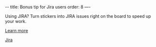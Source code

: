 --
title: Bonus tip for Jira users 
order: 8
—-

Using JIRA? Turn stickers into JIRA issues right on the board to speed up your work. 

[Learn more](https://help.realtimeboard.com/support/solutions/articles/11000029984-jira-cards)

[Jira](howTo:sticker-to-jira-card)
